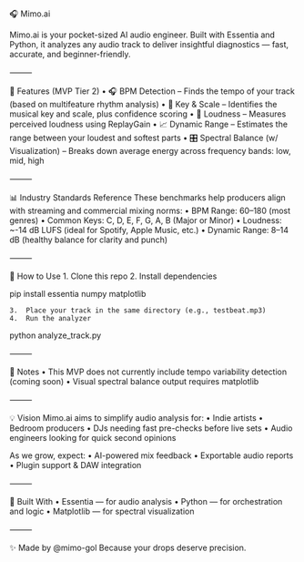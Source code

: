 🎧 Mimo.ai

Mimo.ai is your pocket-sized AI audio engineer. Built with Essentia and Python, it analyzes any audio track to deliver insightful diagnostics — fast, accurate, and beginner-friendly.

⸻

🚀 Features (MVP Tier 2)
• 🎧 BPM Detection – Finds the tempo of your track (based on multifeature rhythm analysis)
• 🎹 Key & Scale – Identifies the musical key and scale, plus confidence scoring
• 📢 Loudness – Measures perceived loudness using ReplayGain
• 📈 Dynamic Range – Estimates the range between your loudest and softest parts
• 🎛️ Spectral Balance (w/ Visualization) – Breaks down average energy across frequency bands: low, mid, high

⸻

📊 Industry Standards Reference
These benchmarks help producers align with streaming and commercial mixing norms:
• BPM Range: 60–180 (most genres)
• Common Keys: C, D, E, F, G, A, B (Major or Minor)
• Loudness: ~-14 dB LUFS (ideal for Spotify, Apple Music, etc.)
• Dynamic Range: 8–14 dB (healthy balance for clarity and punch)

⸻

🔧 How to Use
	1.	Clone this repo
	2.	Install dependencies

pip install essentia numpy matplotlib

	3.	Place your track in the same directory (e.g., testbeat.mp3)
	4.	Run the analyzer

python analyze_track.py

⸻

📌 Notes
• This MVP does not currently include tempo variability detection (coming soon)
• Visual spectral balance output requires matplotlib

⸻

💡 Vision
Mimo.ai aims to simplify audio analysis for:
• Indie artists
• Bedroom producers
• DJs needing fast pre-checks before live sets
• Audio engineers looking for quick second opinions

As we grow, expect:
• AI-powered mix feedback
• Exportable audio reports
• Plugin support & DAW integration

⸻

🤖 Built With
• Essentia — for audio analysis
• Python — for orchestration and logic
• Matplotlib — for spectral visualization

⸻

✨ Made by @mimo-gol
Because your drops deserve precision.